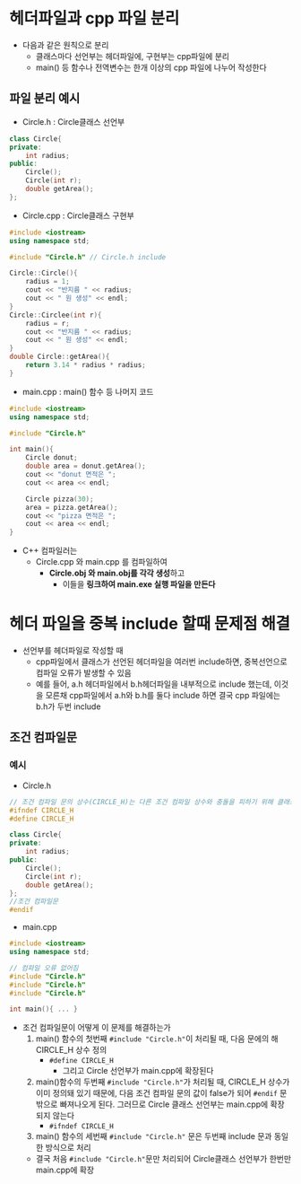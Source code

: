 # 헤더파일과 cpp 파일 분리
- 다음과 같은 원칙으로 분리
	- 클래스마다 선언부는 헤더파일에, 구현부는 cpp파일에 분리
	- main() 등 함수나 전역변수는 한개 이상의 cpp 파일에 나누어 작성한다

## 파일 분리 예시
- Circle.h : Circle클래스 선언부
```cpp
class Circle{
private:
	int radius;
public:
	Circle();
	Circle(int r);
	double getArea();
};
```
- Circle.cpp : Circle클래스 구현부
```cpp
#include <iostream>
using namespace std;

#include "Circle.h" // Circle.h include

Circle::Circle(){
	radius = 1;
	cout << "반지름 " << radius;
	cout << " 원 생성" << endl; 
}
Circle::Circlee(int r){
	radius = r;
	cout << "반지름 " << radius;
	cout << " 원 생성" << endl;
}
double Circle::getArea(){
	return 3.14 * radius * radius;
}
```
- main.cpp : main() 함수 등 나머지 코드
```cpp
#include <iostream>
using namespace std;

#include "Circle.h"

int main(){
	Circle donut;
	double area = donut.getArea();
	cout << "donut 면적은 ";
	cout << area << endl;

	Circle pizza(30);
	area = pizza.getArea();
	cout << "pizza 면적은 ";
	cout << area << endl;
}
```
- C++ 컴파일러는 
	- Circle.cpp 와 main.cpp 를 컴파일하여
		- **Circle.obj 와 main.obj를 각각 생성**하고
			- 이들을 **링크하여 main.exe 실행 파일을 만든다**

# 헤더 파일을 중복 include 할때 문제점 해결
- 선언부를 헤더파일로 작성할 때
	- cpp파일에서 클래스가 선언된 헤더파일을 여러번 include하면, 중복선언으로 컴파일 오류가 발생할 수 있음
	- 예를 들어, a.h 헤더파일에서 b.h헤더파일을 내부적으로 include 했는데, 이것을 모른채 cpp파일에서 a.h와 b.h를 둘다 include 하면 결국 cpp 파일에는 b.h가 두번 include
## 조건 컴파일문
### 예시
- Circle.h
```cpp
// 조건 컴파일 문의 상수(CIRCLE_H)는 다른 조건 컴파일 상수와 충돌을 피하기 위해 클래스 이름으로 하는 것이 좋음
#ifndef CIRCLE_H 
#define CIRCLE_H

class Circle{
private:
	int radius;
public:
	Circle();
	Circle(int r);
	double getArea();
};
//조건 컴파일문
#endif
```
- main.cpp
```cpp
#include <iostream>
using namespace std;

// 컴파일 오류 없어짐
#include "Circle.h"
#include "Circle.h"
#include "Circle.h"

int main(){ ... }
```

- 조건 컴파일문이 어떻게 이 문제를 해결하는가
	1. main() 함수의 첫번째 `#include "Circle.h"`이 처리될 때, 다음 문에의 해 CIRCLE_H 상수 정의
		- `#define CIRCLE_H`
			- 그리고 Circle 선언부가 main.cpp에 확장된다
	2. main()함수의 두번째 `#include "Circle.h"`가 처리될 때, CIRCLE_H 상수가 이미 정의돼 있기 때문에, 다음 조건 컴파일 문의 값이 false가 되어 `#endif` 문 밖으로 빠져나오게 된다. 그러므로 Circle 클래스 선언부는 main.cpp에 확장되지 않는다
		- `#ifndef CIRCLE_H`
	3. main() 함수의 세번째 `#include "Circle.h"` 문은 두번째 include 문과 동일한 방식으로 처리
	- 결국 처음 `#include "Circle.h"`문만 처리되어 Circle클래스 선언부가 한번만 main.cpp에 확장